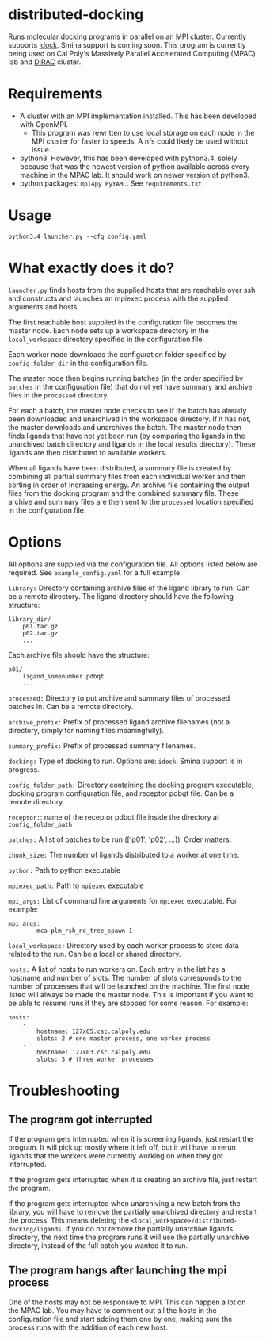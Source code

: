 # distributed-docking

Runs [molecular docking](https://en.wikipedia.org/wiki/Docking_(molecular)) programs in parallel on an MPI cluster. Currently supports [idock](https://github.com/HongjianLi/idock). Smina support is coming soon. This program is currently being used on Cal Poly's Massively Parallel Accelerated Computing (MPAC) lab and [DIRAC](https://github.com/ellisonbg/dirac-cluster/wiki) cluster.


# Requirements
- A cluster with an MPI implementation installed. This has been developed with OpenMPI.
    + This program was rewritten to use local storage on each node in the MPI cluster for faster io speeds. A nfs could likely be used without issue.
- python3. However, this has been developed with python3.4, solely because that was the newest version of python available across every machine in the MPAC lab. It should work on newer version of python3.
- python packages: `mpi4py PyYAML`. See `requirements.txt`


# Usage

`python3.4 launcher.py --cfg config.yaml`


# What exactly does it do?

`launcher.py` finds hosts from the supplied hosts that are reachable over ssh and constructs and launches an mpiexec process with the supplied arguments and hosts.

The first reachable host supplied in the configuration file becomes the master node. Each node sets up a workspace directory in the `local_workspace` directory specified in the configuration file.

Each worker node downloads the configuration folder specified by `config_folder_dir` in the configuration file.

The master node then begins running batches (in the order specified by `batches` in the configuration file) that do not yet have summary and archive files in the `processed` directory.

For each a batch, the master node checks to see if the batch has already been downloaded and unarchived in the workspace directory. If it has not, the master downloads and unarchives the batch. The master node then finds ligands that have not yet been run (by comparing the ligands in the unarchived batch directory and ligands in the local results directory). These ligands are then distributed to available workers.

When all ligands have been distributed, a summary file is created by combining all partial summary files from each individual worker and then sorting in order of increasing energy. An archive file containing the output files from the docking program and the combined summary file. These archive and summary files are then sent to the `processed` location specified in the configuration file.

# Options

All options are supplied via the configuration file. All options listed below are required. See `example_config.yaml` for a full example.

`library:` Directory containing archive files of the ligand library to run. Can be a remote directory. The ligand directory should have the following structure:
```
library_dir/
    p01.tar.gz
    p02.tar.gz
    ...
```
Each archive file should have the structure:
```
p01/
    ligand_somenumber.pdbqt
    ...
```

`processed:` Directory to put archive and summary files of processed batches in. Can be a remote directory.

`archive_prefix:` Prefix of processed ligand archive filenames (not a directory, simply for naming files meaningfully).

`summary_prefix:` Prefix of processed summary filenames.

`docking:` Type of docking to run. Options are: `idock`. Smina support is in progress.

`config_folder_path:` Directory containing the docking program executable, docking program configuration file, and receptor pdbqt file. Can be a remote directory.

`receptor:`: name of the receptor pdbqt file inside the directory at `config_folder_path`

`batches:` A list of batches to be run (['p01', 'p02', ...]). Order matters.

`chunk_size:` The number of ligands distributed to a worker at one time.

`python:` Path to python executable

`mpiexec_path:` Path to `mpiexec` executable

`mpi_args:` List of command line arguments for `mpiexec` executable. For example:
```
mpi_args:
    - --mca plm_rsh_no_tree_spawn 1
```

`local_workspace:` Directory used by each worker process to store data related to the run. Can be a local or shared directory.

`hosts:` A list of hosts to run workers on. Each entry in the list has a hostname and number of slots. The number of slots corresponds to the number of processes that will be launched on the machine. The first node listed will always be made the master node. This is important if you want to be able to resume runs if they are stopped for some reason. For example:
```
hosts:
    -
        hostname: 127x05.csc.calpoly.edu
        slots: 2 # one master process, one worker process
    -
        hostname: 127x03.csc.calpoly.edu
        slots: 3 # three worker processes
```


# Troubleshooting


## The program got interrupted

If the program gets interrupted when it is screening ligands, just restart the program. It will pick up mostly where it left off, but it will have to rerun ligands that the workers were currently working on when they got interrupted.

If the program gets interrupted when it is creating an archive file, just restart the program.

If the program gets interrupted when unarchiving a new batch from the library, you will have to remove the partially unarchived directory and restart the process. This means deleting the `<local_workspace>/distributed-docking/ligands`. If you do not remove the partially unarchive ligands directory, the next time the program runs it will use the partially unarchive directory, instead of the full batch you wanted it to run.


## The program hangs after launching the mpi process

One of the hosts may not be responsive to MPI. This can happen a lot on the MPAC lab. You may have to comment out all the hosts in the configuration file and start adding them one by one, making sure the process runs with the addition of each new host.
